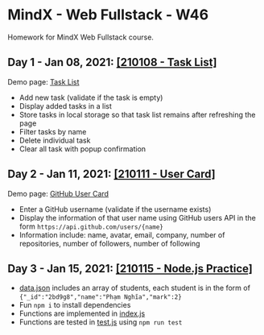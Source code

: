 # MindX - Web Fullstack - W46
Homework for MindX Web Fullstack course.

## Day 1 - Jan 08, 2021: [[210108 - Task List]](210108-task-list)

Demo page: [Task List](https://nguyennganhi.github.io/mindx-web-fullstack-w46/210108-task-list)

* Add new task (validate if the task is empty)
* Display added tasks in a list
* Store tasks in local storage so that task list remains after refreshing the page
* Filter tasks by name
* Delete individual task
* Clear all task with popup confirmation

## Day 2 - Jan 11, 2021: [[210111 - User Card]](210111-user-card)

Demo page: [GitHub User Card](https://nguyennganhi.github.io/mindx-web-fullstack-w46/210111-user-card)

* Enter a GitHub username (validate if the username exists)
* Display the information of that user name using GitHub users API in the form `https://api.github.com/users/{name}` 
* Information include: name, avatar, email, company, number of repositories, number of followers, number of following

## Day 3 - Jan 15, 2021: [[210115 - Node.js Practice]](210115-nodejs-practice)

* [data.json](210115-nodejs-practice/data.json) includes an array of students, each student is in the form of `{"_id":"2bd9g8","name":"Phạm Nghĩa","mark":2}`
* Fun `npm i` to install dependencies
* Functions are implemented in [index.js](210115-nodejs-practice/index.js)
* Functions are tested in [test.js](210115-nodejs-practice/test.js) using `npm run test` 
 
